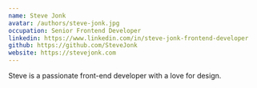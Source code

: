 ```yaml
---
name: Steve Jonk
avatar: /authors/steve-jonk.jpg
occupation: Senior Frontend Developer
linkedin: https://www.linkedin.com/in/steve-jonk-frontend-developer
github: https://github.com/SteveJonk
website: https://stevejonk.com
---
```


Steve is a passionate front-end developer with a love for design.
